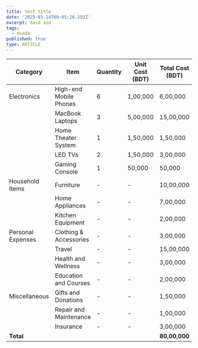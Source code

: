 ```yaml
---
title: test title
date: '2025-03-14T09:05:26.293Z'
excerpt: dasd asd
tags:
  - dsada
published: true
type: ARTICLE
---
```

| Category             | Item                             | Quantity | Unit Cost (BDT) | Total Cost (BDT) |
|----------------------|----------------------------------|----------|-----------------|------------------|
| Electronics          | High-end Mobile Phones           | 6        | 1,00,000        | 6,00,000         |
|                      | MacBook Laptops                  | 3        | 5,00,000        | 15,00,000        |
|                      | Home Theater System              | 1        | 1,50,000        | 1,50,000         |
|                      | LED TVs                          | 2        | 1,50,000        | 3,00,000         |
|                      | Gaming Console                   | 1        | 50,000          | 50,000           |
| Household Items      | Furniture                        | -        | -               | 10,00,000        |
|                      | Home Appliances                  | -        | -               | 7,00,000         |
|                      | Kitchen Equipment                | -        | -               | 2,00,000         |
| Personal Expenses    | Clothing & Accessories           | -        | -               | 3,00,000         |
|                      | Travel                           | -        | -               | 15,00,000        |
|                      | Health and Wellness              | -        | -               | 3,00,000         |
|                      | Education and Courses            | -        | -               | 2,00,000         |
| Miscellaneous        | Gifts and Donations              | -        | -               | 1,50,000         |
|                      | Repair and Maintenance           | -        | -               | 1,00,000         |
|                      | Insurance                        | -        | -               | 3,00,000         |
| **Total**            |                                  |          |                 | **80,00,000**    |
